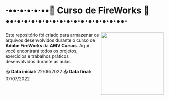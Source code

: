 # ·••·•·•·•·••🌟 Curso de FireWorks 🌟••·•·•·•·•·•·•·•·•·•·•·•·•·•·•·••·


<img src="https://i.imgur.com/koGpgR1.gif" width="200px" align="right">

Este repositório foi criado para armazenar os arquivos desenvolvidos durante o curso de **Adobe FireWorks** da **AMV Cursos**. Aqui você encontrará todos os projetos, exercícios e trabalhos práticos desenvolvidos durante as aulas.

📥 **Data inicial:** 22/06/2022
📤 **Data final:** 07/07/2022
